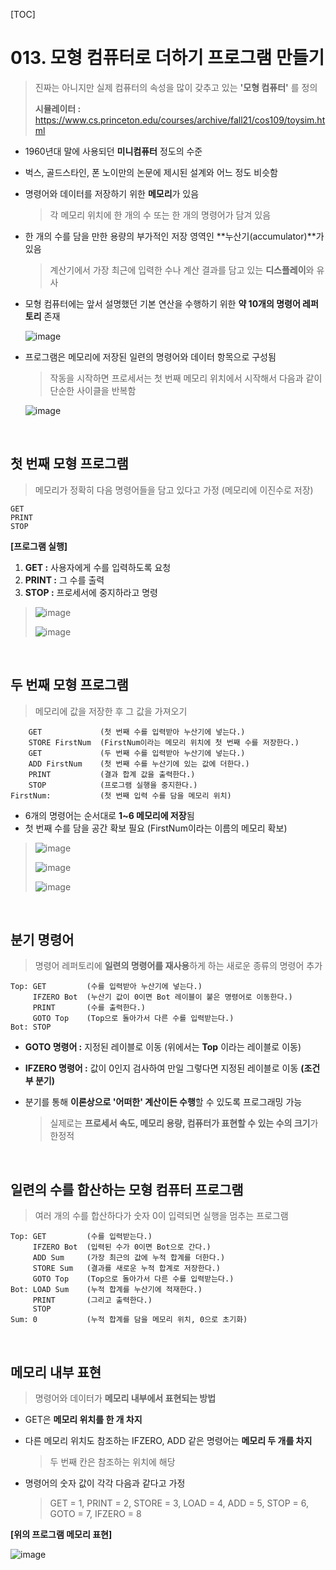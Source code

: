 [TOC]

# 013. 모형 컴퓨터로 더하기 프로그램 만들기

> 진짜는 아니지만 실제 컴퓨터의 속성을 많이 갖추고 있는 **'모형 컴퓨터'** 를 정의
>
> **시뮬레이터 :** https://www.cs.princeton.edu/courses/archive/fall21/cos109/toysim.html

- 1960년대 말에 사용되던 **미니컴퓨터** 정도의 수준

- 벅스, 골드스타인, 폰 노이만의 논문에 제시된 설계와 어느 정도 비슷함

- 명령어와 데이터를 저장하기 위한 **메모리**가 있음

  > 각 메모리 위치에 한 개의 수 또는 한 개의 명령어가 담겨 있음

- 한 개의 수를 담을 만한 용량의 부가적인 저장 영역인 **누산기(accumulator)**가 있음

  > 계산기에서 가장 최근에 입력한 수나 계산 결과를 담고 있는 **디스플레이**와 유사

- 모형 컴퓨터에는 앞서 설명했던 기본 연산을 수행하기 위한 **약 10개의 명령어 레퍼토리** 존재

  ![image](https://user-images.githubusercontent.com/87461594/175353509-054a0b4a-cc5b-4159-8048-4e15a6ff5ec7.png)

- 프로그램은 메모리에 저장된 일련의 명령어와 데이터 항목으로 구성됨

  > 작동을 시작하면 프로세서는 첫 번째 메모리 위치에서 시작해서 다음과 같이 단순한 사이클을 반복함

  ![image](https://user-images.githubusercontent.com/87461594/175346532-36729e11-2e2a-4bd4-94be-21c9523c5faf.png)

<br>

## 첫 번째 모형 프로그램

> 메모리가 정확히 다음 명령어들을 담고 있다고 가정 (메모리에 이진수로 저장)

```
GET
PRINT
STOP
```

**[프로그램 실행]**

1. **GET :** 사용자에게 수를 입력하도록 요청
2. **PRINT :** 그 수를 출력
3. **STOP :** 프로세서에 중지하라고 명령

> ![image](https://user-images.githubusercontent.com/87461594/175347493-ee254269-6bf5-417d-9ac1-56c831c61b3e.png)
>
> ![image](https://user-images.githubusercontent.com/87461594/175347739-99608439-868e-4c79-bfaa-e1daf7616756.png)

<br>

## 두 번째 모형 프로그램

> 메모리에 값을 저장한 후 그 값을 가져오기

```
    GET             (첫 번째 수를 입력받아 누산기에 넣는다.)
    STORE FirstNum  (FirstNum이라는 메모리 위치에 첫 번째 수를 저장한다.)
    GET             (두 번째 수를 입력받아 누산기에 넣는다.)
    ADD FirstNum    (첫 번째 수를 누산기에 있는 값에 더한다.)
    PRINT           (결과 합계 값을 출력한다.)
    STOP            (프로그램 실행을 중지한다.)
FirstNum:           (첫 번째 입력 수를 담을 메모리 위치)
```

- 6개의 명령어는 순서대로 **1~6 메모리에 저장**됨
- 첫 번째 수를 담을 공간 확보 필요 (FirstNum이라는 이름의 메모리 확보)

> ![image](https://user-images.githubusercontent.com/87461594/175349324-69ede0d9-71d6-482d-9cd9-4320f04ee7c6.png)
>
> ![image](https://user-images.githubusercontent.com/87461594/175349349-439d47f6-896e-4017-94be-387b38e45349.png)
>
> ![image](https://user-images.githubusercontent.com/87461594/175353680-198f206d-f57e-43a3-8d0e-4817a9d189e8.png)

<br>

## 분기 명령어

> 명령어 레퍼토리에 **일련의 명령어를 재사용**하게 하는 새로운 종류의 명령어 추가

```
Top: GET         (수를 입력받아 누산기에 넣는다.)
     IFZERO Bot  (누산기 값이 0이면 Bot 레이블이 붙은 명령어로 이동한다.)
     PRINT       (수를 출력한다.)
     GOTO Top    (Top으로 돌아가서 다른 수를 입력받는다.)
Bot: STOP
```

- **GOTO 명령어 :** 지정된 레이블로 이동 (위에서는 **Top** 이라는 레이블로 이동)

- **IFZERO 명령어 :** 값이 0인지 검사하여 만일 그렇다면 지정된 레이블로 이동 **(조건부 분기)**

- 분기를 통해 **이론상으로 '어떠한' 계산이든 수행**할 수 있도록 프로그래밍 가능

  > 실제로는 **프로세서 속도, 메모리 용량, 컴퓨터가 표현할 수 있는 수의 크기**가 한정적

<br>

## 일련의 수를 합산하는 모형 컴퓨터 프로그램

> 여러 개의 수를 합산하다가 숫자 0이 입력되면 실행을 멈추는 프로그램

```
Top: GET         (수를 입력받는다.)
     IFZERO Bot  (입력된 수가 0이면 Bot으로 간다.)
     ADD Sum     (가장 최근의 값에 누적 합계를 더한다.)
     STORE Sum   (결과를 새로운 누적 합계로 저장한다.)
     GOTO Top    (Top으로 돌아가서 다른 수를 입력받는다.)
Bot: LOAD Sum    (누적 합계를 누산기에 적재한다.)
     PRINT       (그리고 출력한다.)
     STOP
Sum: 0           (누적 합계를 담을 메모리 위치, 0으로 초기화)
```

<br>

## 메모리 내부 표현

> 명령어와 데이터가 **메모리 내부에서 표현되는 방법**

- GET은 **메모리 위치를 한 개 차지**

- 다른 메모리 위치도 참조하는 IFZERO, ADD 같은 명령어는 **메모리 두 개를 차지**

  > 두 번째 칸은 참조하는 위치에 해당

- 명령어의 숫자 값이 각각 다음과 같다고 가정

  > GET = 1, PRINT = 2, STORE = 3, LOAD = 4, ADD = 5, STOP = 6, GOTO = 7, IFZERO = 8

**[위의 프로그램 메모리 표현]**

![image](https://user-images.githubusercontent.com/87461594/175353047-b9bc2b97-f74a-466c-8f3d-83fb061a4e1d.png)